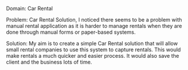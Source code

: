 Domain: Car Rental

Problem: 
Car Rental Solution, I noticed there seems to be a problem with manual rental application as it is harder to manage rentals when they are done through manual forms or paper-based systems. 


Solution: 
My aim is to create a simple Car Rental solution that will allow small rental companies to use this system to capture rentals. This would make rentals a much quicker and easier process. It would also save the client and the business lots of time. 

